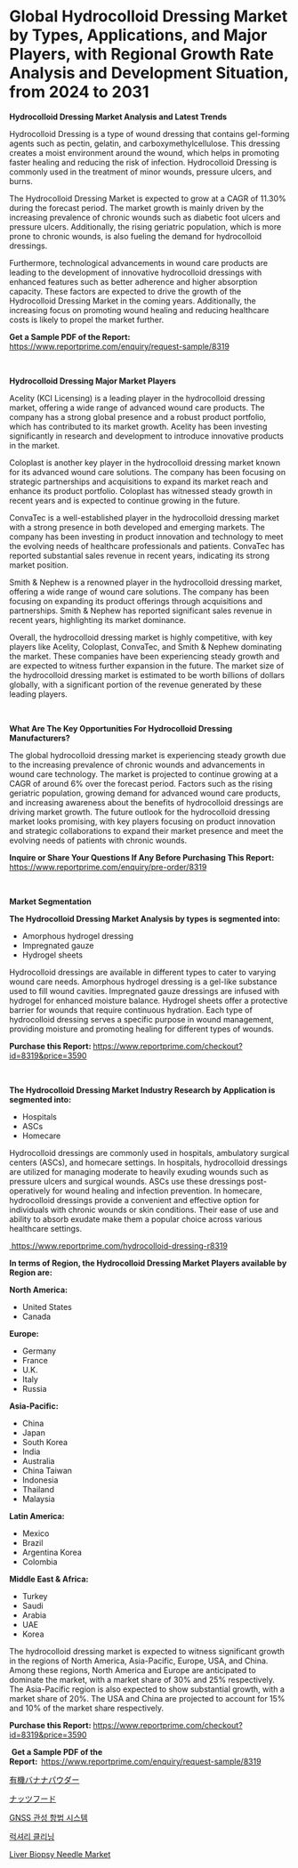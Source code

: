<p><h1>Global Hydrocolloid Dressing Market by Types, Applications, and Major Players, with Regional Growth Rate Analysis and Development Situation, from 2024 to 2031</h1></p><p><strong>Hydrocolloid Dressing Market Analysis and Latest Trends</strong></p>
<p><p>Hydrocolloid Dressing is a type of wound dressing that contains gel-forming agents such as pectin, gelatin, and carboxymethylcellulose. This dressing creates a moist environment around the wound, which helps in promoting faster healing and reducing the risk of infection. Hydrocolloid Dressing is commonly used in the treatment of minor wounds, pressure ulcers, and burns.</p><p>The Hydrocolloid Dressing Market is expected to grow at a CAGR of 11.30% during the forecast period. The market growth is mainly driven by the increasing prevalence of chronic wounds such as diabetic foot ulcers and pressure ulcers. Additionally, the rising geriatric population, which is more prone to chronic wounds, is also fueling the demand for hydrocolloid dressings. </p><p>Furthermore, technological advancements in wound care products are leading to the development of innovative hydrocolloid dressings with enhanced features such as better adherence and higher absorption capacity. These factors are expected to drive the growth of the Hydrocolloid Dressing Market in the coming years. Additionally, the increasing focus on promoting wound healing and reducing healthcare costs is likely to propel the market further.</p></p>
<p><strong>Get a Sample PDF of the Report:&nbsp;</strong> <a href="https://www.reportprime.com/enquiry/request-sample/8319">https://www.reportprime.com/enquiry/request-sample/8319</a></p>
<p>&nbsp;</p>
<p><strong>Hydrocolloid Dressing Major Market Players</strong></p>
<p><p>Acelity (KCI Licensing) is a leading player in the hydrocolloid dressing market, offering a wide range of advanced wound care products. The company has a strong global presence and a robust product portfolio, which has contributed to its market growth. Acelity has been investing significantly in research and development to introduce innovative products in the market. </p><p>Coloplast is another key player in the hydrocolloid dressing market known for its advanced wound care solutions. The company has been focusing on strategic partnerships and acquisitions to expand its market reach and enhance its product portfolio. Coloplast has witnessed steady growth in recent years and is expected to continue growing in the future.</p><p>ConvaTec is a well-established player in the hydrocolloid dressing market with a strong presence in both developed and emerging markets. The company has been investing in product innovation and technology to meet the evolving needs of healthcare professionals and patients. ConvaTec has reported substantial sales revenue in recent years, indicating its strong market position.</p><p>Smith & Nephew is a renowned player in the hydrocolloid dressing market, offering a wide range of wound care solutions. The company has been focusing on expanding its product offerings through acquisitions and partnerships. Smith & Nephew has reported significant sales revenue in recent years, highlighting its market dominance.</p><p>Overall, the hydrocolloid dressing market is highly competitive, with key players like Acelity, Coloplast, ConvaTec, and Smith & Nephew dominating the market. These companies have been experiencing steady growth and are expected to witness further expansion in the future. The market size of the hydrocolloid dressing market is estimated to be worth billions of dollars globally, with a significant portion of the revenue generated by these leading players.</p></p>
<p>&nbsp;</p>
<p><strong>What Are The Key Opportunities For Hydrocolloid Dressing Manufacturers?</strong></p>
<p><p>The global hydrocolloid dressing market is experiencing steady growth due to the increasing prevalence of chronic wounds and advancements in wound care technology. The market is projected to continue growing at a CAGR of around 6% over the forecast period. Factors such as the rising geriatric population, growing demand for advanced wound care products, and increasing awareness about the benefits of hydrocolloid dressings are driving market growth. The future outlook for the hydrocolloid dressing market looks promising, with key players focusing on product innovation and strategic collaborations to expand their market presence and meet the evolving needs of patients with chronic wounds.</p></p>
<p><strong>Inquire or Share Your Questions If Any Before Purchasing This Report:</strong> <a href="https://www.reportprime.com/enquiry/pre-order/8319">https://www.reportprime.com/enquiry/pre-order/8319</a></p>
<p>&nbsp;</p>
<p><strong>Market Segmentation</strong></p>
<p><strong>The Hydrocolloid Dressing Market Analysis by types is segmented into:</strong></p>
<p><ul><li>Amorphous hydrogel dressing</li><li>Impregnated gauze</li><li>Hydrogel sheets</li></ul></p>
<p><p>Hydrocolloid dressings are available in different types to cater to varying wound care needs. Amorphous hydrogel dressing is a gel-like substance used to fill wound cavities. Impregnated gauze dressings are infused with hydrogel for enhanced moisture balance. Hydrogel sheets offer a protective barrier for wounds that require continuous hydration. Each type of hydrocolloid dressing serves a specific purpose in wound management, providing moisture and promoting healing for different types of wounds.</p></p>
<p><strong>Purchase this Report:&nbsp;</strong><a href="https://www.reportprime.com/checkout?id=8319&price=3590">https://www.reportprime.com/checkout?id=8319&price=3590</a></p>
<p>&nbsp;</p>
<p><strong>The Hydrocolloid Dressing Market Industry Research by Application is segmented into:</strong></p>
<p><ul><li>Hospitals</li><li>ASCs</li><li>Homecare</li></ul></p>
<p><p>Hydrocolloid dressings are commonly used in hospitals, ambulatory surgical centers (ASCs), and homecare settings. In hospitals, hydrocolloid dressings are utilized for managing moderate to heavily exuding wounds such as pressure ulcers and surgical wounds. ASCs use these dressings post-operatively for wound healing and infection prevention. In homecare, hydrocolloid dressings provide a convenient and effective option for individuals with chronic wounds or skin conditions. Their ease of use and ability to absorb exudate make them a popular choice across various healthcare settings.</p></p>
<p><a href="https://www.reportprime.com/hydrocolloid-dressing-r8319">&nbsp;https://www.reportprime.com/hydrocolloid-dressing-r8319</a></p>
<p><strong>In terms of Region, the Hydrocolloid Dressing Market Players available by Region are:</strong></p>
<p>
    <p> <strong> North America: </strong>
        <ul>
            <li>United States</li>
            <li>Canada</li>
        </ul>
        </p> 
    <p> <strong> Europe: </strong>
        <ul>
            <li>Germany</li>
            <li>France</li>
            <li>U.K.</li>
            <li>Italy</li>
            <li>Russia</li>
        </ul>
        </p> 
    <p> <strong> Asia-Pacific: </strong>
        <ul>
            <li>China</li>
            <li>Japan</li>
            <li>South Korea</li>
            <li>India</li>
            <li>Australia</li>
            <li>China Taiwan</li>
            <li>Indonesia</li>
            <li>Thailand</li>
            <li>Malaysia</li>
        </ul>
        </p> 
    <p> <strong> Latin America: </strong>
        <ul>
            <li>Mexico</li>
            <li>Brazil</li>
            <li>Argentina Korea</li>
            <li>Colombia</li>
        </ul>
        </p> 
    <p> <strong> Middle East & Africa: </strong>
        <ul>
            <li>Turkey</li>
            <li>Saudi</li>
            <li>Arabia</li>
            <li>UAE</li>
            <li>Korea</li>
        </ul>
    </p>
    </p>
<p><p>The hydrocolloid dressing market is expected to witness significant growth in the regions of North America, Asia-Pacific, Europe, USA, and China. Among these regions, North America and Europe are anticipated to dominate the market, with a market share of 30% and 25% respectively. The Asia-Pacific region is also expected to show substantial growth, with a market share of 20%. The USA and China are projected to account for 15% and 10% of the market share respectively.</p></p>
<p><strong>Purchase this Report: </strong><a href="https://www.reportprime.com/checkout?id=8319&price=3590">https://www.reportprime.com/checkout?id=8319&price=3590</a></p>
<p>&nbsp;<strong>Get a Sample PDF of the Report:&nbsp;&nbsp;</strong><a href="https://www.reportprime.com/enquiry/request-sample/8319">https://www.reportprime.com/enquiry/request-sample/8319</a></p>
<p><strong></strong></p>
<p><p><a href="https://github.com/AhmadMann1950/Market-Research-Report-List-1/blob/main/939956566467.md">有機バナナパウダー</a></p><p><a href="https://github.com/Alenaieme/Market-Research-Report-List-2/blob/main/242906166391.md">ナッツフード</a></p><p><a href="https://github.com/erwindropdead54/Market-Research-Report-List-1/blob/main/643230989768.md">GNSS 관성 항법 시스템</a></p><p><a href="https://medium.com/@bruiser75687/%EA%B3%A0%EA%B8%89-%EC%B2%AD%EC%86%8C-%EC%8B%9C%EC%9E%A5-2024%EB%85%84%EB%B6%80%ED%84%B0-2031%EB%85%84%EA%B9%8C%EC%A7%80%EC%9D%98-%EC%82%B0%EC%97%85-%ED%8A%B8%EB%A0%8C%EB%93%9C%EC%99%80-%EC%98%88%EC%B8%A1-23d180436c9a">럭셔리 클리닝</a></p><p><a href="https://github.com/derrinmiltonellis35gcl/Market-Research-Report-List-3/blob/main/liver-biopsy-needle-market.md">Liver Biopsy Needle Market</a></p></p>